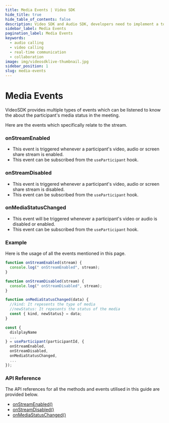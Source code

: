 ```yaml
---
title: Media Events | Video SDK
hide_title: true
hide_table_of_contents: false
description: Video SDK and Audio SDK, developers need to implement a token server. This requires efforts on both the front-end and backend.
sidebar_label: Media Events
pagination_label: Media Events
keywords:
  - audio calling
  - video calling
  - real-time communication
  - collaboration
image: img/videosdklive-thumbnail.jpg
sidebar_position: 1
slug: media-events
---
```


# Media Events

VideoSDK provides multiple types of events which can be listened to know the about the participant's media status in the meeting.

Here are the events which specifically relate to the stream.

### onStreamEnabled

- This event is triggered whenever a participant's video, audio or screen share stream is enabled.
- This event can be subscribed from the `useParticipant` hook.

### onStreamDisabled

- This event is triggered whenever a participant's video, audio or screen share stream is disabled.
- This event can be subscribed from the `useParticipant` hook.

### onMediaStatusChanged

- This event will be triggered whenever a participant's video or audio is disabled or enabled.
- This event can be subscribed from the `useParticipant` hook.

### Example

Here is the usage of all the events mentioned in this page.

```js
function onStreamEnabled(stream) {
  console.log(" onStreamEnabled", stream);
}

function onStreamDisabled(stream) {
  console.log(" onStreamDisabled", stream);
}

function onMediaStatusChanged(data) {
  //kind: It repesents the type of media
  //newStatus: It repesents the status of the media
  const { kind, newStatus} = data;
}

const {
  dislplayName
  ...
} = useParticipant(participantId, {
  onStreamEnabled,
  onStreamDisabled,
  onMediaStatusChanged,
  ...
});
```

### API Reference

The API references for all the methods and events utilised in this guide are provided below.

- [onStreamEnabled()](/react/api/sdk-reference/use-participant/events#onstreamenabled)
- [onStreamDisabled()](/react/api/sdk-reference/use-participant/events#onstreamdisabled)
- [onMediaStatusChanged()](/react/api/sdk-reference/use-participant/events#onmediastatuschanged)

